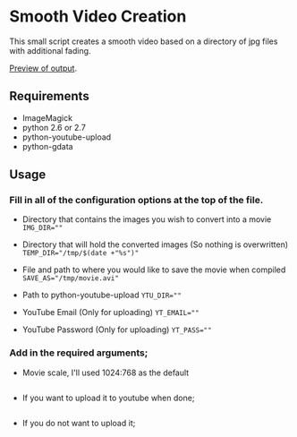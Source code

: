 # Smooth Video Creation

This small script creates a smooth video based on a directory of jpg files with additional fading. 


[Preview of output](http://www.youtube.com/watch?v=zKM15etZ-Hs).



## Requirements
* ImageMagick
* python 2.6 or 2.7
* python-youtube-upload
* python-gdata


## Usage

### Fill in all of the configuration options at the top of the file.

* Directory that contains the images you wish to convert into a movie
```IMG_DIR=""```

* Directory that will hold the converted images (So nothing is overwritten)
```TEMP_DIR="/tmp/$(date +"%s")"```

* File and path to where you would like to save the movie when compiled
```SAVE_AS="/tmp/movie.avi"```

* Path to python-youtube-upload
```YTU_DIR=""```

* YouTube Email (Only for uploading)
```YT_EMAIL=""```

* YouTube Password (Only for uploading)
```YT_PASS=""```


### Add in the required arguments;

* Movie scale, I'll used 1024:768 as the default
```./makeSmooth.sh -c 1024:768
```

* If you want to upload it to youtube when done;
```./makeSmooth.sh -y y -c 1024:768
```

* If you do not want to upload it; 
```./makeSmooth.sh -y n -c 1024:768
```


